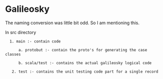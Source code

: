 # Galileosky

The naming conversion was little bit odd. So I am mentioning this.

In src directory

      1. main :- contain code

          a. protobut :- contain the proto's for generating the case classes
          
          b. scala/test :- contains the actual galileosky logical code
          
       2. test :- contains the unit testing code part for a single record
       
       
 
